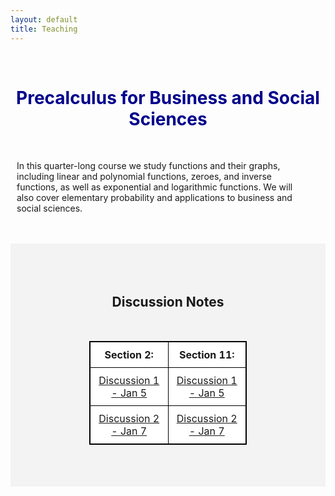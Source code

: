 ```yaml
---
layout: default
title: Teaching
---
```



<!--
<img src="/pictures/banner31.jpg" style="width:100%; height:100%;">
-->

<br>
<h1 align=center style="color:darkblue">Precalculus for Business and Social Sciences</h1>
<br>
<p style="margin-left:10px; margin-right:50px;">In this quarter-long course we study functions and their graphs, including linear and polynomial functions, zeroes, and inverse functions, as well as exponential and logarithmic functions. We will also cover elementary probability and applications to business and social sciences.</p>
<br>


<br>
<div style="background-color: #f3f3f3; ">
	<br/>
	<style>
		table, th, td { border: 1px solid black; border-collapse: collapse; background: #ffffff; margin-top: 50px; margin-bottom:50px; }
		th, td { padding: 10px; }
	</style>
	<div align=center>
		<br>
		<br>
		<h2>Discussion Notes</h2>
		<table style="width: 50%; table-layout: fixed;">
			<tr>
				<th>Section 2:</th>
				<th>Section 11:</th>
			</tr>
			<tr>
				<td align=center><a href="/teaching/4/Discussion_1.pdf">Discussion 1 - Jan 5</a></td>
				<td align=center><a href="/teaching/4/Discussion_1.pdf">Discussion 1 - Jan 5</a></td>
			</tr>
			<tr>
				<td align=center><a href="/teaching/4/Discussion_2.pdf">Discussion 2 - Jan 7</a></td>
				<td align=center><a href="/teaching/4/Discussion_2.pdf">Discussion 2 - Jan 7</a></td>
			</tr>
		</table>
	</div>
	<br>